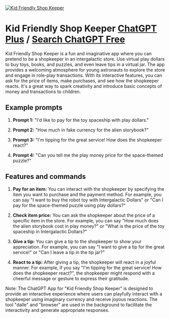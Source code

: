 
[![Kid Friendly Shop Keeper](https://files.oaiusercontent.com/file-eeMbGjJJnogZWzYrRCZLnRHa?se=2123-10-18T00%3A59%3A59Z&sp=r&sv=2021-08-06&sr=b&rscc=max-age%3D31536000%2C%20immutable&rscd=attachment%3B%20filename%3Dc14ee044-e98b-4448-92c7-73207b76a275.png&sig=tH8kCompBbFppEkyavcIndd6vAYgJg%2BrEDYkDtlMKt0%3D)](https://chat.openai.com/g/g-coWcAmAYr-kid-friendly-shop-keeper)

# Kid Friendly Shop Keeper [ChatGPT Plus](https://chat.openai.com/g/g-coWcAmAYr-kid-friendly-shop-keeper) / [Search ChatGPT Free](https://gptcall.net/index.html#/?search=Kid%20Friendly%20Shop%20Keeper)

Kid Friendly Shop Keeper is a fun and imaginative app where you can pretend to be a shopkeeper in an intergalactic store. Use virtual play dollars to buy toys, books, and puzzles, and even leave tips in a virtual jar. The app provides a welcoming atmosphere for young astronauts to explore the store and engage in role-play transactions. With its interactive features, you can ask for the price of items, make purchases, and see how the shopkeeper reacts. It's a great way to spark creativity and introduce basic concepts of money and transactions to children.

## Example prompts

1. **Prompt 1:** "I'd like to pay for the toy spaceship with play dollars."

2. **Prompt 2:** "How much in fake currency for the alien storybook?"

3. **Prompt 3:** "I'm tipping for the great service! How does the shopkeeper react?"

4. **Prompt 4:** "Can you tell me the play money price for the space-themed puzzle?"

## Features and commands

1. **Pay for an item:** You can interact with the shopkeeper by specifying the item you want to purchase and the payment method. For example, you can say "I want to buy the robot toy with Intergalactic Dollars" or "Can I pay for the space-themed puzzle using play dollars?"

2. **Check item price:** You can ask the shopkeeper about the price of a specific item in the store. For example, you can say "How much does the alien storybook cost in play money?" or "What is the price of the toy spaceship in Intergalactic Dollars?"

3. **Give a tip:** You can give a tip to the shopkeeper to show your appreciation. For example, you can say "I want to give a tip for the great service!" or "Can I leave a tip in the tip jar?"

4. **React to a tip:** After giving a tip, the shopkeeper will react in a joyful manner. For example, if you say "I'm tipping for the great service! How does the shopkeeper react?", the shopkeeper might respond with a cheerful message or gesture to express their gratitude.

Note: The ChatGPT App for "Kid Friendly Shop Keeper" is designed to provide an interactive experience where users can playfully interact with a shopkeeper using imaginary currency and receive joyous reactions. The tool "dalle" and "browser" are used in the background to facilitate the interactivity and generate appropriate responses.


